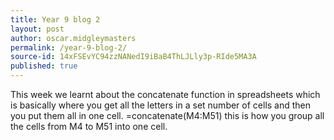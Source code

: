 ```yaml
---
title: Year 9 blog 2
layout: post
author: oscar.midgleymasters
permalink: /year-9-blog-2/
source-id: 14xFSEvYC94zzNANedI9iBaB4ThLJLly3p-RIde5MA3A
published: true
---
```

This week we learnt about the concatenate function in spreadsheets which is basically where you get all the letters in a set number of cells and then you put them all in one cell. =concatenate(M4:M51) this is how you group all the cells from M4 to M51 into one cell.

